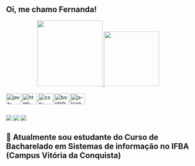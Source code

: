 ## Oi, me chamo Fernanda! 

<div align="center">
  <a href="https://github.com/Fernandabmf">
  <img height="180em" src="https://github-readme-stats-lilac-rho.vercel.app/api?username=Fernandabmf&show_icons=true&theme=tokyonight&include_all_commits=true&count_private=true"/>
  <img height="150em" src="https://github-readme-stats-lilac-rho.vercel.app/api/top-langs/?username=Fernandabmf&layout=compact&langs_count=7&theme=tokyonight"/>
</div>

<div style="display: inline_block"><br>
  <img align="center" alt="java-icon" height="30" width="40" src="https://cdn.jsdelivr.net/gh/devicons/devicon/icons/java/java-original.svg">
  <img align="center" alt="html-icon" height="30" width="40" src="https://cdn.jsdelivr.net/gh/devicons/devicon/icons/html5/html5-original.svg">
  <img align="center" alt="css-icon" height="30" width="40" src="https://cdn.jsdelivr.net/gh/devicons/devicon/icons/css3/css3-original.svg">
  <img align="center" alt="bootstrap-icon" height="30" width="40" src="https://cdn.jsdelivr.net/gh/devicons/devicon/icons/bootstrap/bootstrap-original.svg">
  <img align="center" alt="js-icon" height="30" width="40" src="https://cdn.jsdelivr.net/gh/devicons/devicon/icons/javascript/javascript-original.svg"> 
</div>

##

<div>
  <a href="https://instagram.com/fernandabmff" target="_blank"><img src="https://img.shields.io/badge/-Instagram-%23E4405F?style=for-the-badge&logo=instagram&logoColor=white" target="_blank"></a>
  <a href = "mailto:nandaferrazbmf@gmail.com"><img src="https://img.shields.io/badge/Gmail-D14836?style=for-the-badge&logo=gmail&logoColor=white"></a>
  <a href="https://www.linkedin.com/in/fernanda-barbosa-07371021b" target="_blank"><img src="https://img.shields.io/badge/-LinkedIn-%230077B5?style=for-the-badge&logo=linkedin&logoColor=white" target="_blank"></a> 
</div>
 
## 📌 Atualmente sou estudante do Curso de Bacharelado em Sistemas de informação no IFBA (Campus Vitória da Conquista)
